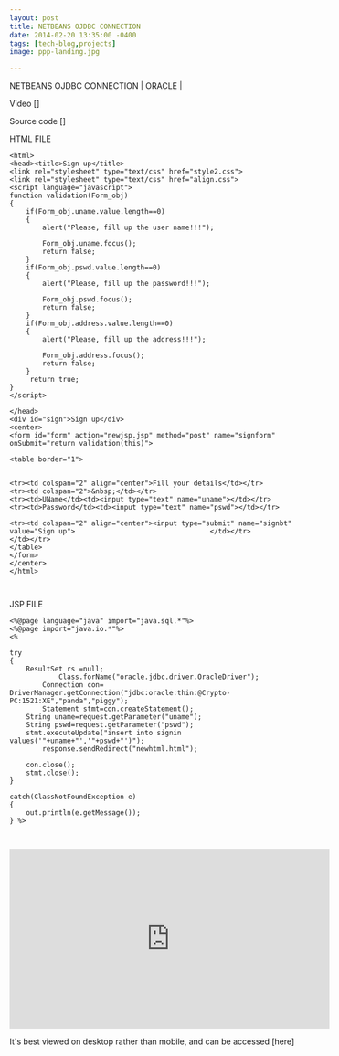 ```yaml
---
layout: post
title: NETBEANS OJDBC CONNECTION 
date: 2014-02-20 13:35:00 -0400
tags: [tech-blog,projects]
image: ppp-landing.jpg

---
```

NETBEANS OJDBC CONNECTION | ORACLE |

Video []


Source code []

HTML FILE
```
<html>
<head><title>Sign up</title>
<link rel="stylesheet" type="text/css" href="style2.css">
<link rel="stylesheet" type="text/css" href="align.css">
<script language="javascript">
function validation(Form_obj)
{
    if(Form_obj.uname.value.length==0)
    {
        alert("Please, fill up the user name!!!");

        Form_obj.uname.focus();
        return false;
    }
    if(Form_obj.pswd.value.length==0)
    {
        alert("Please, fill up the password!!!");

        Form_obj.pswd.focus();
        return false;
    }
    if(Form_obj.address.value.length==0)
    {
        alert("Please, fill up the address!!!");

        Form_obj.address.focus();
        return false;
    }
     return true;
}
</script>

</head>
<div id="sign">Sign up</div>
<center>
<form id="form" action="newjsp.jsp" method="post" name="signform" onSubmit="return validation(this)">

<table border="1">


<tr><td colspan="2" align="center">Fill your details</td></tr>
<tr><td colspan="2">&nbsp;</td></tr>
<tr><td>UName</td><td><input type="text" name="uname"></td></tr>
<tr><td>Password</td><td><input type="text" name="pswd"></td></tr>

<tr><td colspan="2" align="center"><input type="submit" name="signbt" value="Sign up">                                 </td></tr>
</td></tr>
</table>
</form>
</center>
</html>



```
JSP FILE

```
<%@page language="java" import="java.sql.*"%>
<%@page import="java.io.*"%>
<%

try
{
    ResultSet rs =null;
            Class.forName("oracle.jdbc.driver.OracleDriver");
        Connection con=    DriverManager.getConnection("jdbc:oracle:thin:@Crypto-PC:1521:XE","panda","piggy");
        Statement stmt=con.createStatement();
    String uname=request.getParameter("uname");
    String pswd=request.getParameter("pswd");
    stmt.executeUpdate("insert into signin values('"+uname+"','"+pswd+"')");
        response.sendRedirect("newhtml.html");
        
    con.close();
    stmt.close(); 
}
 
catch(ClassNotFoundException e)
{
    out.println(e.getMessage());
} %>



```
<iframe width="560" height="315" src="https://www.youtube.com/embed/K7ybckF08sY" frameborder="0" allow="accelerometer; autoplay; encrypted-media; gyroscope; picture-in-picture" allowfullscreen></iframe>

It's best viewed on desktop rather than mobile, and can be accessed [here]


